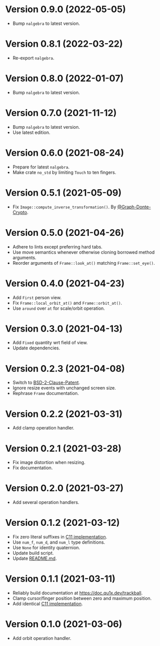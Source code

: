 # Version 0.9.0 (2022-05-05)

  * Bump `nalgebra` to latest version.

# Version 0.8.1 (2022-03-22)

  * Re-export `nalgebra`.

# Version 0.8.0 (2022-01-07)

  * Bump `nalgebra` to latest version.

# Version 0.7.0 (2021-11-12)

  * Bump `nalgebra` to latest version.
  * Use latest edition.

# Version 0.6.0 (2021-08-24)

  * Prepare for latest `nalgebra`.
  * Make crate `no_std` by limiting `Touch` to ten fingers.

# Version 0.5.1 (2021-05-09)

  * Fix `Image::compute_inverse_transformation()`. By [@Graph-Donte-Crypto].

# Version 0.5.0 (2021-04-26)

  * Adhere to lints except preferring hard tabs.
  * Use move semantics whenever otherwise cloning borrowed method arguments.
  * Reorder arguments of `Frame::look_at()` matching `Frame::set_eye()`.

# Version 0.4.0 (2021-04-23)

  * Add `First` person view.
  * Fix `Frame::local_orbit_at()` and `Frame::orbit_at()`.
  * Use `around` over `at` for scale/orbit operation.

# Version 0.3.0 (2021-04-13)

  * Add `Fixed` quantity wrt field of view.
  * Update dependencies.

# Version 0.2.3 (2021-04-08)

  * Switch to [BSD-2-Clause-Patent](LICENSES/BSD-2-Clause-Patent.md).
  * Ignore resize events with unchanged screen size.
  * Rephrase `Frame` documentation.

# Version 0.2.2 (2021-03-31)

  * Add clamp operation handler.

# Version 0.2.1 (2021-03-28)

  * Fix image distortion when resizing.
  * Fix documentation.

# Version 0.2.0 (2021-03-27)

  * Add several operation handlers.

# Version 0.1.2 (2021-03-12)

  * Fix zero literal suffixes in [C11 implementation](c11).
  * Use `num_f`, `num_d`, and `num_l` type definitions.
  * Use `None` for identity quaternion.
  * Update build script.
  * Update [README.md](README.md).

# Version 0.1.1 (2021-03-11)

  * Reliably build documentation at <https://doc.qu1x.dev/trackball>.
  * Clamp cursor/finger position between zero and maximum position.
  * Add identical [C11 implementation](c11).

# Version 0.1.0 (2021-03-06)

  * Add orbit operation handler.

[@Graph-Donte-Crypto]: https://github.com/Graph-Donte-Crypto
